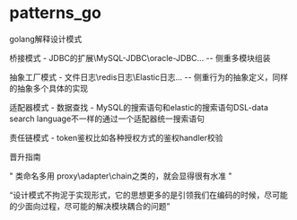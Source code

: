 # patterns_go

golang解释设计模式


桥接模式 - JDBC的扩展\MySQL-JDBC\oracle-JDBC...  -- 侧重多模块组装

抽象工厂模式 - 文件日志\redis日志\Elastic日志...   -- 侧重行为的抽象定义，同样的抽象多个具体的实现

适配器模式 - 数据查找 - MySQL的搜索语句和elastic的搜索语句DSL-data search language不一样的通过一个适配器统一搜索语句

责任链模式 - token鉴权比如各种授权方式的鉴权handler校验





晋升指南


" 类命名多用 proxy\adapter\chain之类的，就会显得很有水准 "



“设计模式不拘泥于实现形式，它的思想更多的是引领我们在编码的时候，尽可能的少面向过程，尽可能的解决模块耦合的问题” 